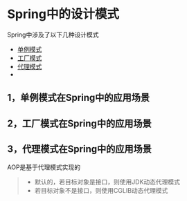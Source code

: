 # Spring中的设计模式

Spring中涉及了以下几种设计模式
- [单例模式][Singleton]
- [工厂模式][Factory]
- [代理模式][Proxy]
- 
## 1，单例模式在Spring中的应用场景

## 2，工厂模式在Spring中的应用场景

## 3，代理模式在Spring中的应用场景

AOP是基于代理模式实现的
> - 默认的，若目标对象是接口，则使用JDK动态代理模式
> - 若目标对象不是接口，则使用CGLIB动态代理模式



[Singleton]: ./singleton.md "singleton"
[Factory]: ./factory.md "factory"
[Proxy]: ./proxy.md "proxy"